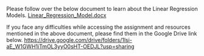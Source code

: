 Please follow over the below document to learn about the Linear Regression Models.
[Linear_Regression_Model.docx](https://github.com/user-attachments/files/20953423/Linear_Regression_Model.docx)

If you face any difficulties while accessing the assignment and resources mentioned in the above document, please find them in the Google Drive link below.
https://drive.google.com/drive/folders/1lsi-aE_W1GWH1iTmOL3yyO0sHT-OEDJL?usp=sharing
